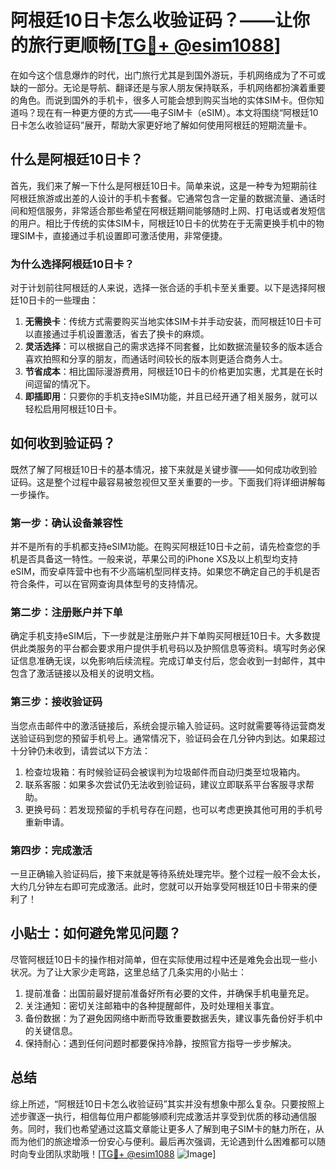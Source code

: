 # 阿根廷10日卡怎么收验证码？——让你的旅行更顺畅[[TG💪+ @esim1088](https://t.me/s/esim1088)]

在如今这个信息爆炸的时代，出门旅行尤其是到国外游玩，手机网络成为了不可或缺的一部分。无论是导航、翻译还是与家人朋友保持联系，手机网络都扮演着重要的角色。而说到国外的手机卡，很多人可能会想到购买当地的实体SIM卡。但你知道吗？现在有一种更方便的方式——电子SIM卡（eSIM）。本文将围绕“阿根廷10日卡怎么收验证码”展开，帮助大家更好地了解如何使用阿根廷的短期流量卡。

## 什么是阿根廷10日卡？

首先，我们来了解一下什么是阿根廷10日卡。简单来说，这是一种专为短期前往阿根廷旅游或出差的人设计的手机卡套餐。它通常包含一定量的数据流量、通话时间和短信服务，非常适合那些希望在阿根廷期间能够随时上网、打电话或者发短信的用户。相比于传统的实体SIM卡，阿根廷10日卡的优势在于无需更换手机中的物理SIM卡，直接通过手机设置即可激活使用，非常便捷。

### 为什么选择阿根廷10日卡？

对于计划前往阿根廷的人来说，选择一张合适的手机卡至关重要。以下是选择阿根廷10日卡的一些理由：

1. **无需换卡**：传统方式需要购买当地实体SIM卡并手动安装，而阿根廷10日卡可以直接通过手机设置激活，省去了换卡的麻烦。
2. **灵活选择**：可以根据自己的需求选择不同套餐，比如数据流量较多的版本适合喜欢拍照和分享的朋友，而通话时间较长的版本则更适合商务人士。
3. **节省成本**：相比国际漫游费用，阿根廷10日卡的价格更加实惠，尤其是在长时间逗留的情况下。
4. **即插即用**：只要你的手机支持eSIM功能，并且已经开通了相关服务，就可以轻松启用阿根廷10日卡。

## 如何收到验证码？

既然了解了阿根廷10日卡的基本情况，接下来就是关键步骤——如何成功收到验证码。这是整个过程中最容易被忽视但又至关重要的一步。下面我们将详细讲解每一步操作。

### 第一步：确认设备兼容性

并不是所有的手机都支持eSIM功能。在购买阿根廷10日卡之前，请先检查您的手机是否具备这一特性。一般来说，苹果公司的iPhone XS及以上机型均支持eSIM，而安卓阵营中也有不少高端机型同样支持。如果您不确定自己的手机是否符合条件，可以在官网查询具体型号的支持情况。

### 第二步：注册账户并下单

确定手机支持eSIM后，下一步就是注册账户并下单购买阿根廷10日卡。大多数提供此类服务的平台都会要求用户提供手机号码以及护照信息等资料。填写时务必保证信息准确无误，以免影响后续流程。完成订单支付后，您会收到一封邮件，其中包含了激活链接以及相关的说明文档。

### 第三步：接收验证码

当您点击邮件中的激活链接后，系统会提示输入验证码。这时就需要等待运营商发送验证码到您的预留手机号上。通常情况下，验证码会在几分钟内到达。如果超过十分钟仍未收到，请尝试以下方法：

1. 检查垃圾箱：有时候验证码会被误判为垃圾邮件而自动归类至垃圾箱内。
2. 联系客服：如果多次尝试仍无法收到验证码，建议立即联系平台客服寻求帮助。
3. 更换号码：若发现预留的手机号存在问题，也可以考虑更换其他可用的手机号重新申请。

### 第四步：完成激活

一旦正确输入验证码后，接下来就是等待系统处理完毕。整个过程一般不会太长，大约几分钟左右即可完成激活。此时，您就可以开始享受阿根廷10日卡带来的便利了！

## 小贴士：如何避免常见问题？

尽管阿根廷10日卡的操作相对简单，但在实际使用过程中还是难免会出现一些小状况。为了让大家少走弯路，这里总结了几条实用的小贴士：

1. 提前准备：出国前最好提前准备好所有必要的文件，并确保手机电量充足。
2. 关注通知：密切关注邮箱中的各种提醒邮件，及时处理相关事宜。
3. 备份数据：为了避免因网络中断而导致重要数据丢失，建议事先备份好手机中的关键信息。
4. 保持耐心：遇到任何问题时都要保持冷静，按照官方指导一步步解决。

## 总结

综上所述，“阿根廷10日卡怎么收验证码”其实并没有想象中那么复杂。只要按照上述步骤逐一执行，相信每位用户都能够顺利完成激活并享受到优质的移动通信服务。同时，我们也希望通过这篇文章能让更多人了解到电子SIM卡的魅力所在，从而为他们的旅途增添一份安心与便利。最后再次强调，无论遇到什么困难都可以随时向专业团队求助哦！[[TG💪+ @esim1088](https://t.me/s/esim1088) ![Image](https://i.postimg.cc/4NQfJmqS/Snipaste-2025-05-13-00-14-12.png)]